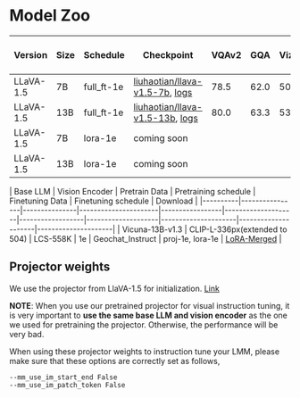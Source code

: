 # Model Zoo

| Version | Size | Schedule | Checkpoint | VQAv2 | GQA | VizWiz | SQA | T-VQA | POPE | MME | MM-Bench | MM-Bench-CN | SEED | LLaVA-Bench-Wild | MM-Vet |
|----------|----------|-----------|-----------|---|---|---|---|---|---|---|---|---|---|---|---|
| LLaVA-1.5 | 7B | full_ft-1e | [liuhaotian/llava-v1.5-7b](https://huggingface.co/liuhaotian/llava-v1.5-7b), [logs](https://api.wandb.ai/links/lht/6orh56wc) | 78.5 | 62.0 | 50.0 | 66.8 | 58.2 | 85.9 | 1510.7 | 64.3 | 58.3 | 58.6 | 65.4 | 31.1 |
| LLaVA-1.5 | 13B | full_ft-1e | [liuhaotian/llava-v1.5-13b](https://huggingface.co/liuhaotian/llava-v1.5-13b), [logs](https://api.wandb.ai/links/lht/6orh56wc) | 80.0 | 63.3 | 53.6 | 71.6 | 61.3 | 85.9 | 1531.3 | 67.7 | 63.6 | 61.6 | 72.5 | 36.1 |
| LLaVA-1.5 | 7B | lora-1e | coming soon |
| LLaVA-1.5 | 13B | lora-1e | coming soon |


| Base LLM | Vision Encoder | Pretrain Data | Pretraining schedule | Finetuning Data | Finetuning schedule | Download |
|----------|----------------|---------------|----------------------|-----------------|--------------------|------------------|--------------------|---------------------|---------------------|---------------------|
| Vicuna-13B-v1.3 | CLIP-L-336px(extended to 504) | LCS-558K | 1e | Geochat_Instruct | proj-1e, lora-1e | [LoRA-Merged](https://huggingface.co/MBZUAI/geochat-7B) |

## Projector weights
We use the projector from LlaVA-1.5 for initialization. [Link](https://huggingface.co/liuhaotian/llava-v1.5-7b-lora)

**NOTE**: When you use our pretrained projector for visual instruction tuning, it is very important to **use the same base LLM and vision encoder** as the one we used for pretraining the projector. Otherwise, the performance will be very bad.

When using these projector weights to instruction tune your LMM, please make sure that these options are correctly set as follows,

```Shell
--mm_use_im_start_end False
--mm_use_im_patch_token False
```


